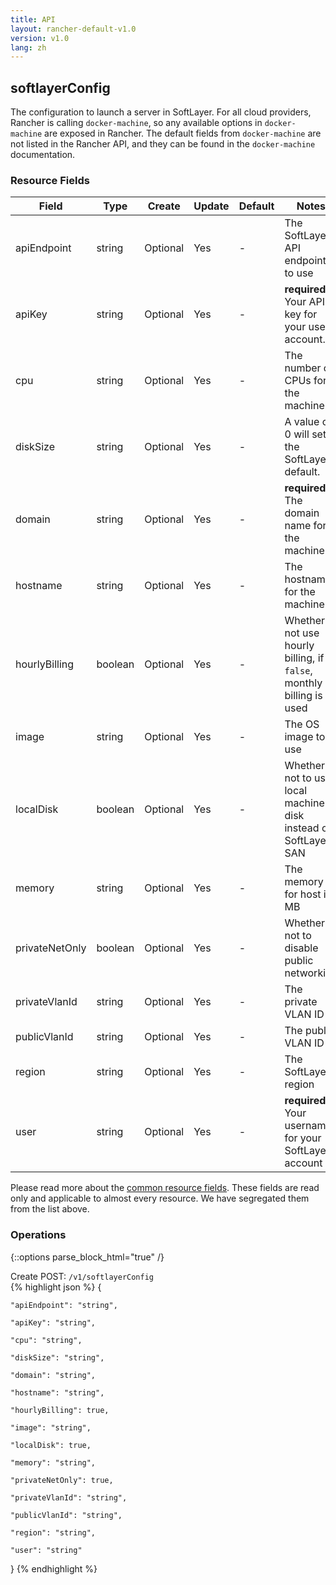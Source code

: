 ```yaml
---
title: API
layout: rancher-default-v1.0
version: v1.0
lang: zh
---
```


## softlayerConfig

The configuration to launch a server in SoftLayer. For all cloud providers, Rancher is calling `docker-machine`, so any available options in `docker-machine` are exposed in Rancher. The default fields from `docker-machine` are not listed in the Rancher API, and they can be found in the `docker-machine` documentation.

### Resource Fields

Field | Type | Create | Update | Default | Notes
---|---|---|---|---|---
apiEndpoint | string | Optional | Yes | - | The SoftLayer API endpoint to use
apiKey | string | Optional | Yes | - | <strong>required</strong> Your API key for your user account.
cpu | string | Optional | Yes | - | The number of CPUs for the machine
diskSize | string | Optional | Yes | - | A value of 0 will set the SoftLayer default.
domain | string | Optional | Yes | - | <strong>required</strong> The domain name for the machine
hostname | string | Optional | Yes | - | The hostname for the machine
hourlyBilling | boolean | Optional | Yes | - | Whether or not use hourly billing, if `false`, monthly billing is used
image | string | Optional | Yes | - | The OS image to use
localDisk | boolean | Optional | Yes | - | Whether or not to use local machine disk instead of SoftLayer SAN
memory | string | Optional | Yes | - | The memory for host in MB
privateNetOnly | boolean | Optional | Yes | - | Whether or not to disable public networking
privateVlanId | string | Optional | Yes | - | The private VLAN ID
publicVlanId | string | Optional | Yes | - | The public VLAN ID
region | string | Optional | Yes | - | The SoftLayer region
user | string | Optional | Yes | - | <strong>required</strong> Your username for your SoftLayer account


Please read more about the [common resource fields]({{site.baseurl}}/rancher/{{page.version}}/{{page.lang}}/api/common/). 
These fields are read only and applicable to almost every resource. We have segregated them from the list above.


### Operations
{::options parse_block_html="true" /}



<div class="action">
<span class="header">
Create
<span class="headerright">POST:  <code>/v1/softlayerConfig</code></span></span>
<div class="action-contents">
{% highlight json %} 
{

	"apiEndpoint": "string",

	"apiKey": "string",

	"cpu": "string",

	"diskSize": "string",

	"domain": "string",

	"hostname": "string",

	"hourlyBilling": true,

	"image": "string",

	"localDisk": true,

	"memory": "string",

	"privateNetOnly": true,

	"privateVlanId": "string",

	"publicVlanId": "string",

	"region": "string",

	"user": "string"

} 
{% endhighlight %}
</div>
</div>










